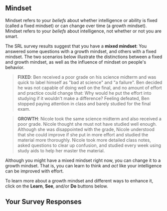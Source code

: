 ## Mindset

Mindset refers to your *beliefs* about whether intelligence or ability is fixed (called a fixed mindset) or can change over time (a growth mindset). Mindset refers to your *beliefs* about intelligence, not whether or not you are smart. 

The SRL survey results suggest that you have a **mixed mindset**: You answered some questions with a growth mindset, and others with a fixed mindset. The two scenarios below illustrate the distinctions between a fixed and growth mindset, as well as the influence of mindset on people's behavior.

> **FIXED**: Ben  received a poor grade on his science midterm and was quick to label himself as "bad at science" and "a failure". Ben decided he was not capable of doing well on the final, and no amount of effort and practice could change that: Why would he put the effort into studying if it wouldn't make a difference? Feeling defeated, Ben stopped paying attention in class and barely studied for the final exam. 

> **GROWTH**: Nicole took the same science midterm and also received a poor grade. Nicole thought she must not have studied well enough. Although she was disappointed with the grade, Nicole understood that she could improve if she put in more effort and studied the material more thoroughly. Nicole took more detailed class notes, asked questions to clear up confusion, and studied every week using study aids to help her master the material. 

Although you might have a mixed mindset right now, you can change it to a growth mindset. That is, you can learn to think and *act* like your intelligence can be improved with effort.

To learn more about a growth mindset and different ways to enhance it, click on the **Learn**, **See**, and/or **Do** buttons below.

## Your Survey Responses
